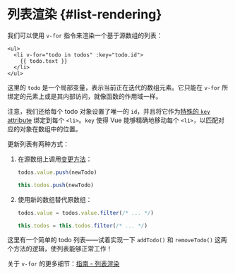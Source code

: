 # 列表渲染 {#list-rendering}

我们可以使用 `v-for` 指令来渲染一个基于源数组的列表：

```vue-html
<ul>
  <li v-for="todo in todos" :key="todo.id">
    {{ todo.text }}
  </li>
</ul>
```

这里的 `todo` 是一个局部变量，表示当前正在迭代的数组元素。它只能在 `v-for` 所绑定的元素上或是其内部访问，就像函数的作用域一样。

注意，我们还给每个 todo 对象设置了唯一的 `id`，并且将它作为<a target="_blank" href="/api/built-in-special-attributes.html#key">特殊的 `key` attribute</a> 绑定到每个 `<li>`。`key` 使得 Vue 能够精确地移动每个 `<li>`，以匹配对应的对象在数组中的位置。

更新列表有两种方式：

1. 在源数组上调用[变更方法](https://stackoverflow.com/questions/9009879/which-javascript-array-functions-are-mutating)：

   <div class="composition-api">

   ```js
   todos.value.push(newTodo)
   ```

     </div>
     <div class="options-api">

   ```js
   this.todos.push(newTodo)
   ```

   </div>

2. 使用新的数组替代原数组：

   <div class="composition-api">

   ```js
   todos.value = todos.value.filter(/* ... */)
   ```

     </div>
     <div class="options-api">

   ```js
   this.todos = this.todos.filter(/* ... */)
   ```

   </div>

这里有一个简单的 todo 列表——试着实现一下 `addTodo()` 和 `removeTodo()` 这两个方法的逻辑，使列表能够正常工作！

关于 `v-for` 的更多细节：<a target="_blank" href="/guide/essentials/list.html">指南 - 列表渲染</a>
